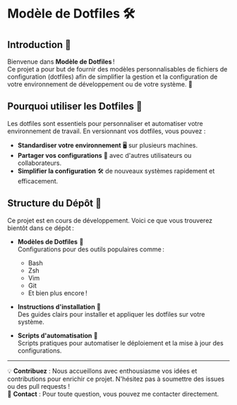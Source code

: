# Modèle de Dotfiles 🛠️

## Introduction 📄

Bienvenue dans **Modèle de Dotfiles** !  
Ce projet a pour but de fournir des modèles personnalisables de fichiers de configuration (dotfiles) afin de simplifier la gestion et la configuration de votre environnement de développement ou de votre système. 🚀

## Pourquoi utiliser les Dotfiles 🤔

Les dotfiles sont essentiels pour personnaliser et automatiser votre environnement de travail. En versionnant vos dotfiles, vous pouvez :

- **Standardiser votre environnement** 🖥️ sur plusieurs machines.
- **Partager vos configurations** 🤝 avec d'autres utilisateurs ou collaborateurs.
- **Simplifier la configuration** 🛠️ de nouveaux systèmes rapidement et efficacement.

## Structure du Dépôt 📂

Ce projet est en cours de développement. Voici ce que vous trouverez bientôt dans ce dépôt :

- **Modèles de Dotfiles** 📄  
  Configurations pour des outils populaires comme :
  - Bash
  - Zsh
  - Vim
  - Git
  - Et bien plus encore !
  
- **Instructions d'installation** 📝  
  Des guides clairs pour installer et appliquer les dotfiles sur votre système.

- **Scripts d'automatisation** 🤖  
  Scripts pratiques pour automatiser le déploiement et la mise à jour des configurations.

---

💡 **Contribuez** : Nous accueillons avec enthousiasme vos idées et contributions pour enrichir ce projet. N'hésitez pas à soumettre des issues ou des pull requests !  
📧 **Contact** : Pour toute question, vous pouvez me contacter directement.  
